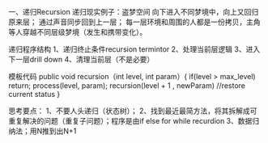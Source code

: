 一、递归Recursion
    递归现实例子：盗梦空间
        向下进入不同梦境中，向上又回归原来层；
        通过声音同步回到上一层；
        每一层环境和周围的人都是一份拷贝，主角等人穿越不同层级梦境（发生和携带变化）。
    
   递归程序结构
        1、递归终止条件recursion termintor
        2、处理当前层逻辑
        3、进入下一层drill down
        4、清理当前层（不是必要）
    
   模板代码
        public void recursion（int level, int param）{
            if(level > max_level) return;
            process(level, param);
            recursion(level + 1 , newParam)
            //restore current status
        }
     
   思考要点：
        1、不要人头递归（状态树）；
        2、找到最近最简方法，将其拆解成可重复解决的问题（重复子问题）；程序是由if else for while recurdion
        3、数据归纳法；用N推到出N+1
